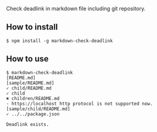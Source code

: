 Check deadlink in markdown file including git repository.

## How to install

```
$ npm install -g markdown-check-deadlink
```

## How to use

```
$ markdown-check-deadlink
[README.md]
[sample/README.md]
✓ child/README.md
✓ child
✖ children/README.md
- https://localhost http protocol is not supported now.
[sample/child/README.md]
✓ ../../package.json

Deadlink exists.
```
